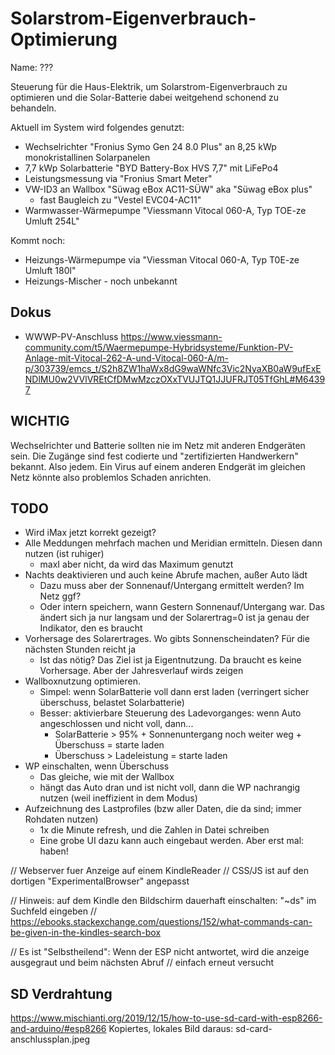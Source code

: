 # Solarstrom-Eigenverbrauch-Optimierung
Name: ???

Steuerung für die Haus-Elektrik, um Solarstrom-Eigenverbrauch zu optimieren und die Solar-Batterie dabei
weitgehend schonend zu behandeln.

Aktuell im System wird folgendes genutzt:
- Wechselrichter "Fronius Symo Gen 24 8.0 Plus" an 8,25 kWp monokristallinen Solarpanelen
- 7,7 kWp Solarbatterie "BYD Battery-Box HVS 7,7" mit LiFePo4
- Leistungsmessung via "Fronius Smart Meter"
- VW-ID3 an Wallbox "Süwag eBox AC11-SÜW" aka "Süwag eBox plus"
  - fast Baugleich zu "Vestel EVC04-AC11"
- Warmwasser-Wärmepumpe "Viessmann Vitocal 060-A, Typ TOE-ze Umluft 254L"

Kommt noch:
- Heizungs-Wärmepumpe via "Viessman Vitocal 060-A, Typ T0E-ze Umluft 180l"
- Heizungs-Mischer - noch unbekannt


## Dokus
- WWWP-PV-Anschluss https://www.viessmann-community.com/t5/Waermepumpe-Hybridsysteme/Funktion-PV-Anlage-mit-Vitocal-262-A-und-Vitocal-060-A/m-p/303739/emcs_t/S2h8ZW1haWx8dG9waWNfc3Vic2NyaXB0aW9ufExENDlMU0w2VVlVREtCfDMwMzczOXxTVUJTQ1JJUFRJT05TfGhL#M64397

## WICHTIG
Wechselrichter und Batterie sollten nie im Netz mit anderen Endgeräten sein. Die Zugänge
sind fest codierte und "zertifizierten Handwerkern" bekannt. Also jedem. Ein Virus auf einem
anderen Endgerät im gleichen Netz könnte also problemlos Schaden anrichten.

## TODO
- Wird iMax jetzt korrekt gezeigt?
- Alle Meddungen mehrfach machen und Meridian ermitteln. Diesen dann nutzen (ist ruhiger)
  - maxI aber nicht, da wird das Maximum genutzt
- Nachts deaktivieren und auch keine Abrufe machen, außer Auto lädt
  - Dazu muss aber der Sonnenauf/Untergang ermittelt werden? Im Netz ggf?
  - Oder intern speichern, wann Gestern Sonnenauf/Untergang war. Das ändert sich ja nur langsam und der Solarertrag=0 ist ja genau der Indikator, den es braucht
- Vorhersage des Solarertrages. Wo gibts Sonnenscheindaten? Für die nächsten Stunden reicht ja
  - Ist das nötig? Das Ziel ist ja Eigentnutzung. Da braucht es keine Vorhersage. Aber der Jahresverlauf wirds zeigen
- Wallboxnutzung optimieren.
  - Simpel: wenn SolarBatterie voll dann erst laden (verringert sicher überschuss, belastet Solarbatterie)
  - Besser: aktivierbare Steuerung des Ladevorganges: wenn Auto angeschlossen und nicht voll, dann...
    - SolarBatterie > 95% + Sonnenuntergang noch weiter weg + Überschuss = starte laden
    - Überschuss > Ladeleistung = starte laden
- WP einschalten, wenn Überschuss
  - Das gleiche, wie mit der Wallbox
  - hängt das Auto dran und ist nicht voll, dann die WP nachrangig nutzen (weil ineffizient in dem Modus)
- Aufzeichnung des Lastprofiles (bzw aller Daten, die da sind; immer Rohdaten nutzen)
  - 1x die Minute refresh, und die Zahlen in Datei schreiben
  - Eine grobe UI dazu kann auch eingebaut werden. Aber erst mal: haben!

// Webserver fuer Anzeige auf einem KindleReader
// CSS/JS ist auf den dortigen "ExperimentalBrowser" angepasst

// Hinweis: auf dem Kindle den Bildschirm dauerhaft einschalten: "~ds" im Suchfeld eingeben
// https://ebooks.stackexchange.com/questions/152/what-commands-can-be-given-in-the-kindles-search-box

// Es ist "Selbstheilend": Wenn der ESP nicht antwortet, wird die anzeige ausgegraut und beim nächsten Abruf
// einfach erneut versucht

## SD Verdrahtung
https://www.mischianti.org/2019/12/15/how-to-use-sd-card-with-esp8266-and-arduino/#esp8266
Kopiertes, lokales Bild daraus: sd-card-anschlussplan.jpeg
